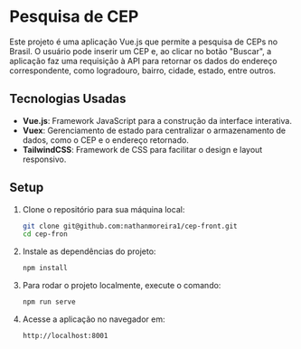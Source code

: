 # Pesquisa de CEP

Este projeto é uma aplicação Vue.js que permite a pesquisa de CEPs no Brasil. O usuário pode inserir um CEP e, ao clicar no botão "Buscar", a aplicação faz uma requisição à API para retornar os dados do endereço correspondente, como logradouro, bairro, cidade, estado, entre outros.

## Tecnologias Usadas

- **Vue.js**: Framework JavaScript para a construção da interface interativa.
- **Vuex**: Gerenciamento de estado para centralizar o armazenamento de dados, como o CEP e o endereço retornado.
- **TailwindCSS**: Framework de CSS para facilitar o design e layout responsivo.

## Setup

1. Clone o repositório para sua máquina local:
   ```bash
   git clone git@github.com:nathanmoreira1/cep-front.git
   cd cep-fron
   ```
   
2. Instale as dependências do projeto:
   ```bash
   npm install
   ```

3. Para rodar o projeto localmente, execute o comando:
   ```bash
   npm run serve
   ```

4. Acesse a aplicação no navegador em:
   ```bash
   http://localhost:8001
   ```

